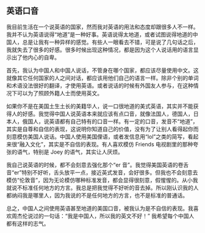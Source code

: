 <div class="inner">
<h2>英语口音</h2>
<p>我目前生活在一个说英语的国家，然而我对英语的用法和态度却跟很多人不一样。我并不认为英语说得“地道”是一种好事。英语说得太地道，或者试图说得地道的中国人，总是让我有一种异样的感觉。有些人一眼看去不错，可是说了几句话之后，我就失去了很多的好感。很多时候出现这种情况，都是因为这个人说话用的语言显示出了他内心的自卑。</p>
<p>首先，我认为中国人和中国人说话，不管身在哪个国家，都应该尽量使用中文。这就像其它任何国家的人之间对话，都应该用他们自己的语言一样。除非个别的单词和术语没法很好的翻译，才使用英语。或者说话的时候有外国友人参与，在这种情况下可以为了照顾外籍人士而使用英文。</p>
<p>如果你不是在美国土生土长的美籍华人，说一口很地道的美式英语，其实并不能获得人的好感。我觉得中国人说英语本来就应该有点口音，就像法国人，德国人，日本人，俄国人，说英语都有自己特有的口音一样。有一定的口音，发音不“地道”，其实是自尊和自信的表现，这说明你知道自己的价值，没有为了让别人看得起你而刻意模仿美国人说话。中国人使用美国俚语，或者发信息用“lol”之类的简写，看起来很“融入文化”，其实是不自信的表现。有人喜欢模仿 Friends 电视剧里的那种夸张的语气，特别是 Joey 的语气，其实让人厌烦。</p>
<p>我自己说英语的时候，都不会刻意去强化那个“er 音”。我觉得美国英语的卷舌音“er”特别不好听，舌头放平一点，接近英式发音，会好很多。但我也不会刻意去模仿“伦敦音”，因为无论模仿哪种标准发音，都会显得很刻意，假惺惺的。从小我就说不标准任何地方的方言。我总是把我觉得不好听的音去掉。所以刚认识我的人都纳闷我是哪里人，因为我说的不是任何地方的方言，也不是标准的普通话。</p>
<p>总之，中国人之间使用英语甚至地道的美国口音，被我认为是不自信的表现。我喜欢周杰伦说过的一句话：“我是中国人，所以我的英文不好！” 我希望每个中国人都有这样的志气。</p>
</div>
<div class="ad-banner" style="margin-top: 5px">
<script async src="//pagead2.googlesyndication.com/pagead/js/adsbygoogle.js"></script>
<ins class="adsbygoogle"
                    style="display:inline-block;width:100%;height:90px"
                    data-ad-client="ca-pub-1331524016319584"
                    data-ad-slot="6657867155"></ins>
<script>(adsbygoogle = window.adsbygoogle || []).push({});</script>
</div>
<script data-ad-client="ca-pub-1331524016319584" async
            src="https://pagead2.googlesyndication.com/pagead/js/adsbygoogle.js">
</script>
    